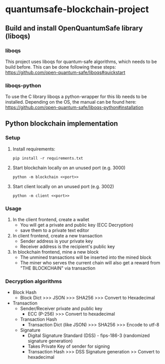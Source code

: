 # quantumsafe-blockchain-project

## Build and install OpenQuantumSafe library (liboqs)

### liboqs
This project uses liboqs for quantum-safe algorithms, which needs to be build before.
This can be done following these steps: https://github.com/open-quantum-safe/liboqs#quickstart
### liboqs-python
To use the C library liboqs a python-wrapper for this lib needs to be installed.
Depending on the OS, the manual can be found here: https://github.com/open-quantum-safe/liboqs-python#installation

## Python blockchain implementation
### Setup
1. Install requirements:
    ````
    pip install -r requirements.txt
    ````
2. Start blockchain locally on an unused port (e.g. 3000)
    ````
    python -m blockchain <<port>>
    ````
3. Start client locally on an unused port (e.g. 3002)
    ````
   python -m client <<port>>
    ````

### Usage
1. In the client frontend, create a wallet
   - You will get a private and public key (ECC Decryption)
   - save them to a private text editor
2. In client frontend, create a new transaction
   - Sender address is your private key
   - Receiver address is the recipient's public key
3. In blockchain frontend, mine a new block
   - The unmined transactions will be inserted into the mined block
   - The miner who serves the current chain will also get a reward from "THE BLOCKCHAIN" via transaction

### Decryption algorithms

- Block Hash
  - Block Dict >>> JSON >>> SHA256 >>> Convert to Hexadecimal
- Transaction
  - Sender/Receiver private and public key
    - ECC (P-256) >>> Convert to hexadecimal
  - Transaction Hash
    - Transaction Dict (like JSON) >>> SHA256 >>> Encode to utf-8
  - Signature
    - Digital Signature Standard (DSS) - fips-186-3 (randomized signature generation)
    - Takes Private Key of sender for signing
    - Transaction Hash >>> DSS Signature generation >> Convert to hexadecimal
